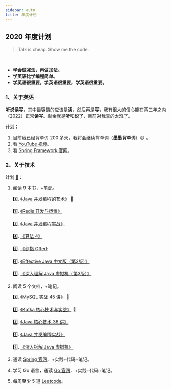 ```yaml
---
sidebar: auto
title: 年度计划
---
```


## 2020 年度计划

> Talk is cheap. Show me the code.

<br/>

- **学会做减法，再做加法。**
- **学英语比学编程简单。**
- **学英语很重要，学英语很重要，学英语很重要。**

### 1、关于英语
    
**听说读写**，其中最容易的应该是**读**，然后再是**写**，我有很大的信心能在两三年之内（2022）正常**读写**。剩余就是**听**和**说**了，目前对我真的太难了。

计划；
1. 目前我已经背单词 200 多天，我将会继续背单词（**墨墨背单词**）:smile: 。
2. 看 [YouTube 视频](https://www.youtube.com/)。
3. 看 [Spring Framework 官网](https://docs.spring.io/spring/docs/5.2.3.RELEASE/spring-framework-reference/index.html)。


### 2、关于技术

计划 [:tada:](./GUIDE)：
1. 阅读 9 本书，+笔记。

    :one:. [《Java 并发编程的艺术》](https://book.douban.com/subject/26591326/) :100:

    :two:. [《Redis 开发与运维》](https://book.douban.com/subject/26971561/)
    
    :three:. [《Java 并发编程实战》](https://book.douban.com/subject/10484692/)
    
    :four:. [《算法 4》](https://book.douban.com/subject/19952400/)
    
    :five:. [《剑指 Offer》](https://book.douban.com/subject/25910559/)

    :six:. [《Effective Java 中文版（第2版）》](https://book.douban.com/subject/3360807/)
    
    :seven:. [《深入理解 Java 虚拟机（第3版）》](https://book.douban.com/subject/34907497/)
    
    
    
2. 阅读 5 个文档，+笔记。

    :one:. [《MySQL 实战 45 讲》](https://time.geekbang.org/column/intro/139) :100: 
    
    :two:. [《Kafka 核心技术与实战》](https://time.geekbang.org/column/intro/100029201) :100:
    
    :three:. [《Java 核心技术 36 讲》](https://time.geekbang.org/column/intro/100006701)
    
    :four:. [《Java 并发编程实战》](https://time.geekbang.org/column/intro/100023901)
    
    :five:. [《深入拆解 Java 虚拟机》](https://time.geekbang.org/column/intro/100010301)
    
3. 通读 [Spring 官网](https://spring.io/)，+实践+代码+笔记。
4. 学习 Go 语言，通读 [Go 官网](https://golang.org/)，+实践+代码+笔记。
5. 每周至少 5 道 [Leetcode](https://leetcode-cn.com/problemset/all/)。

